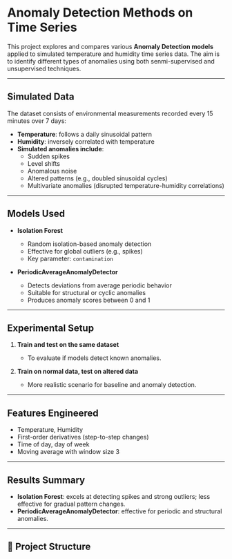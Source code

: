# Anomaly Detection Methods on Time Series

This project explores and compares various **Anomaly Detection models** applied to simulated temperature and humidity time series data. The aim is to identify different types of anomalies using both senmi-supervised and unsupervised techniques.

---

## Simulated Data

The dataset consists of environmental measurements recorded every 15 minutes over 7 days:

- **Temperature**: follows a daily sinusoidal pattern  
- **Humidity**: inversely correlated with temperature  
- **Simulated anomalies include**:  
  - Sudden spikes  
  - Level shifts  
  - Anomalous noise  
  - Altered patterns (e.g., doubled sinusoidal cycles)  
  - Multivariate anomalies (disrupted temperature-humidity correlations)  

---

## Models Used

- **Isolation Forest**  
  - Random isolation-based anomaly detection  
  - Effective for global outliers (e.g., spikes)  
  - Key parameter: `contamination`

- **PeriodicAverageAnomalyDetector**  
  - Detects deviations from average periodic behavior  
  - Suitable for structural or cyclic anomalies  
  - Produces anomaly scores between 0 and 1  

---

## Experimental Setup

1. **Train and test on the same dataset**  
   - To evaluate if models detect known anomalies.

2. **Train on normal data, test on altered data**  
   - More realistic scenario for baseline and anomaly detection.

---

## Features Engineered

- Temperature, Humidity  
- First-order derivatives (step-to-step changes)  
- Time of day, day of week  
- Moving average with window size 3  

---

## Results Summary

- **Isolation Forest**: excels at detecting spikes and strong outliers; less effective for gradual pattern changes.  
- **PeriodicAverageAnomalyDetector**: effective for periodic and structural anomalies.  

---

## 📁 Project Structure

